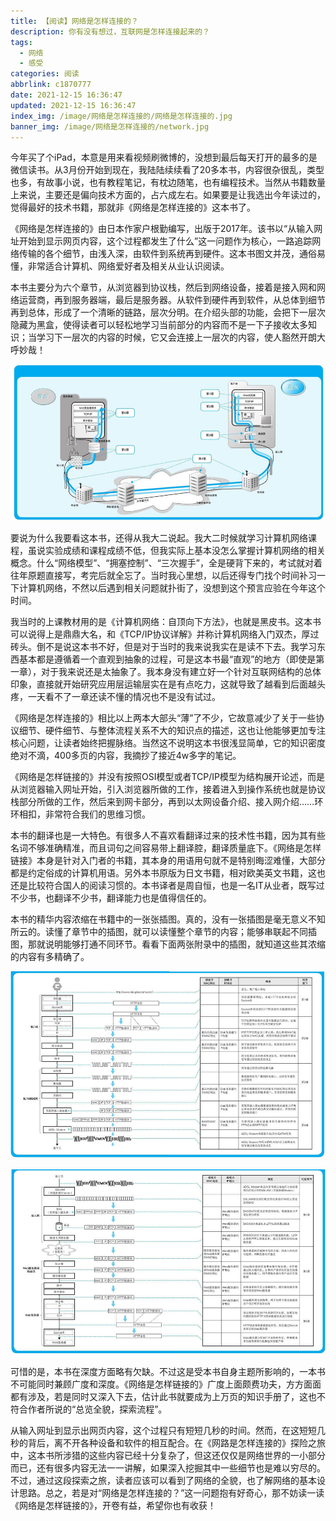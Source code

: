 ```yaml
---
title: 【阅读】网络是怎样连接的？
description: 你有没有想过，互联网是怎样连接起来的？
tags:
  - 网络
  - 感受
categories: 阅读
abbrlink: c1870777
date: 2021-12-15 16:36:47
updated: 2021-12-15 16:36:47
index_img: /image/网络是怎样连接的/网络是怎样连接的.jpg
banner_img: /image/网络是怎样连接的/network.jpg
---
```


今年买了个iPad，本意是用来看视频刷微博的，没想到最后每天打开的最多的是微信读书。从3月份开始到现在，我陆陆续续看了20多本书，内容很杂很乱，类型也多，有故事小说，也有教程笔记，有枕边随笔，也有编程技术。当然从书籍数量上来说，主要还是偏向技术方面的，占六成左右。如果要是让我选出今年读过的，觉得最好的技术书籍，那就非《网络是怎样连接的》这本书了。

《网络是怎样连接的》由日本作家户根勤编写，出版于2017年。该书以“从输入网址开始到显示网页内容，这个过程都发生了什么”这一问题作为核心，一路追踪网络传输的各个细节，由浅入深，由软件到系统再到硬件。这本书图文并茂，通俗易懂，非常适合计算机、网络爱好者及相关从业认识阅读。

本书主要分为六个章节，从浏览器到协议栈，然后到网络设备，接着是接入网和网络运营商，再到服务器端，最后是服务器。从软件到硬件再到软件，从总体到细节再到总体，形成了一个清晰的链路，层次分明。在介绍头部的功能，会把下一层次隐藏为黑盒，使得读者可以轻松地学习当前部分的内容而不是一下子接收太多知识；当学习下一层次的内容的时候，它又会连接上一层次的内容，使人豁然开朗大呼妙哉！

![探索路线图](/image/网络是怎样连接的/探索链路图.jpeg)

要说为什么我要看这本书，还得从我大二说起。我大二时候就学习计算机网络课程，虽说实验成绩和课程成绩不低，但我实际上基本没怎么掌握计算机网络的相关概念。什么“网络模型”、“拥塞控制”、“三次握手”，全是硬背下来的，考试就对着往年原题直接写，考完后就全忘了。当时我心里想，以后还得专门找个时间补习一下计算机网络，不然以后遇到相关问题就扑街了，没想到这个预言应验在今年这个时间。

我当时的上课教材用的是《计算机网络：自顶向下方法》，也就是黑皮书。这本书可以说得上是鼎鼎大名，和《TCP/IP协议详解》并称计算机网络入门双杰，厚过砖头。倒不是说这本书不好，但是对于当时的我来说我实在是读不下去。我学习东西基本都是遵循着一个直观到抽象的过程，可是这本书最“直观”的地方（即使是第一章），对于我来说还是太抽象了。我本身没有建立好一个针对互联网结构的总体印象，直接就开始研究应用层运输层实在是有点吃力，这就导致了越看到后面越头疼，一天看不了一章还读不懂的情况也不是没有试过。

《网络是怎样连接的》相比以上两本大部头“薄”了不少，它故意减少了关于一些协议细节、硬件细节、与整体流程关系不大的知识点的描述，这也让他能够更加专注核心问题，让读者始终把握脉络。当然这不说明这本书很浅显简单，它的知识密度绝对不滴，400多页的内容，我摘抄了接近4w多字的笔记。

《网络是怎样链接的》并没有按照OSI模型或者TCP/IP模型为结构展开论述，而是从浏览器输入网址开始，引入浏览器所做的工作，接着进入到操作系统也就是协议栈部分所做的工作，然后来到网卡部分，再到以太网设备介绍、接入网介绍……环环相扣，非常符合我们的思维习惯。

本书的翻译也是一大特色。有很多人不喜欢看翻译过来的技术性书籍，因为其有些名词不够准确精准，而且词句之间容易带上翻译腔，翻译质量底下。《网络是怎样链接》本身是针对入门者的书籍，其本身的用语用句就不是特别晦涩难懂，大部分都是约定俗成的计算机用语。另外本书原版为日文书籍，相对欧美英文书籍，这也还是比较符合国人的阅读习惯的。本书译者是周自恒，也是一名IT从业者，既写过不少书，也翻译不少书，翻译能力也是值得信任的。

本书的精华内容浓缩在书籍中的一张张插图。真的，没有一张插图是毫无意义不知所云的。读懂了章节中的插图，就可以读懂整个章节的内容；能够串联起不同插图，那就说明能够打通不同环节。看看下面两张附录中的插图，就知道这些其浓缩的内容有多精确了。

![网络包旅程a](/image/网络是怎样连接的/网络包旅程a.jpeg)

![网络包旅程b](/image/网络是怎样连接的/网络包旅程b.jpeg)

可惜的是，本书在深度方面略有欠缺。不过这是受本书自身主题所影响的，一本书不可能同时兼顾广度和深度。《网络是怎样链接的》广度上面颇费功夫，方方面面都有涉及，若是同时又深入下去，估计此书就要成为上万页的知识手册了，这也不符合作者所说的“总览全貌，探索流程”。

从输入网址到显示出网页内容，这个过程只有短短几秒的时间。然而，在这短短几秒的背后，离不开各种设备和软件的相互配合。在《网路是怎样连接的》探险之旅中，这本书所涉猎的这些内容已经十分复杂了，但这还仅仅是网络世界的一小部分而已，还有很多内容无法一一讲解，如果深入挖掘其中一些细节也是难以穷尽的。不过，通过这段探索之旅，读者应该可以看到了网络的全貌，也了解网络的基本设计思路。总之，若是对“网络是怎样连接的？”这一问题抱有好奇心，那不妨读一读《网络是怎样链接的》，开卷有益，希望你也有收获！
